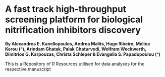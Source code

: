 # A fast track high-throughput screening platform for biological nitrification inhibitors discovery
__By Alexandros E. Kanellopoulos, Andrea Malits, Hugo Ribeiro, Melina Kerou (^), Arindam Ghatak, Palak Chaturvedi, Wolfram Weckwerth, Dimitrios G. Karpouzas, Christa Schleper & Evangelia S. Papadopoulou (^)__

This is a Repository of R Resources utilised for data analyses for the respective manuscript
